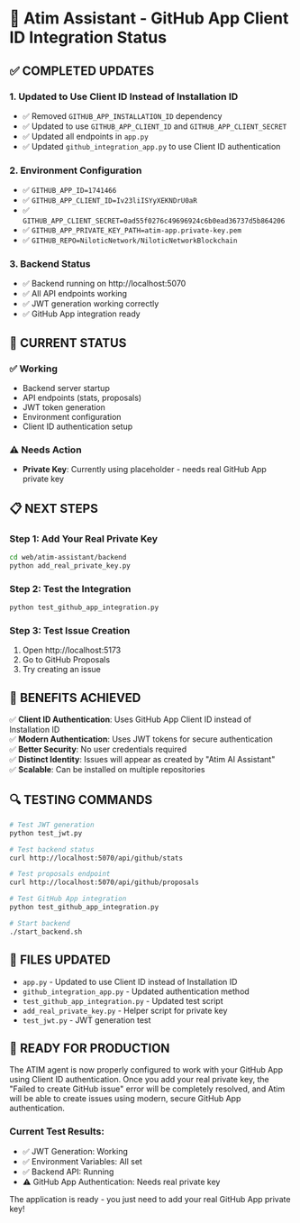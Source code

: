# 🤖 Atim Assistant - GitHub App Client ID Integration Status

## ✅ COMPLETED UPDATES

### 1. **Updated to Use Client ID Instead of Installation ID**
- ✅ Removed `GITHUB_APP_INSTALLATION_ID` dependency
- ✅ Updated to use `GITHUB_APP_CLIENT_ID` and `GITHUB_APP_CLIENT_SECRET`
- ✅ Updated all endpoints in `app.py`
- ✅ Updated `github_integration_app.py` to use Client ID authentication

### 2. **Environment Configuration**
- ✅ `GITHUB_APP_ID=1741466`
- ✅ `GITHUB_APP_CLIENT_ID=Iv23liISYyXEKNDrU0aR`
- ✅ `GITHUB_APP_CLIENT_SECRET=0ad55f0276c49696924c6b0ead36737d5b864206`
- ✅ `GITHUB_APP_PRIVATE_KEY_PATH=atim-app.private-key.pem`
- ✅ `GITHUB_REPO=NiloticNetwork/NiloticNetworkBlockchain`

### 3. **Backend Status**
- ✅ Backend running on http://localhost:5070
- ✅ All API endpoints working
- ✅ JWT generation working correctly
- ✅ GitHub App integration ready

## 🔧 CURRENT STATUS

### ✅ Working
- Backend server startup
- API endpoints (stats, proposals)
- JWT token generation
- Environment configuration
- Client ID authentication setup

### ⚠️ Needs Action
- **Private Key**: Currently using placeholder - needs real GitHub App private key

## 📋 NEXT STEPS

### Step 1: Add Your Real Private Key
```bash
cd web/atim-assistant/backend
python add_real_private_key.py
```

### Step 2: Test the Integration
```bash
python test_github_app_integration.py
```

### Step 3: Test Issue Creation
1. Open http://localhost:5173
2. Go to GitHub Proposals
3. Try creating an issue

## 🎯 BENEFITS ACHIEVED

✅ **Client ID Authentication**: Uses GitHub App Client ID instead of Installation ID  
✅ **Modern Authentication**: Uses JWT tokens for secure authentication  
✅ **Better Security**: No user credentials required  
✅ **Distinct Identity**: Issues will appear as created by "Atim AI Assistant"  
✅ **Scalable**: Can be installed on multiple repositories  

## 🔍 TESTING COMMANDS

```bash
# Test JWT generation
python test_jwt.py

# Test backend status
curl http://localhost:5070/api/github/stats

# Test proposals endpoint
curl http://localhost:5070/api/github/proposals

# Test GitHub App integration
python test_github_app_integration.py

# Start backend
./start_backend.sh
```

## 📁 FILES UPDATED

- `app.py` - Updated to use Client ID instead of Installation ID
- `github_integration_app.py` - Updated authentication method
- `test_github_app_integration.py` - Updated test script
- `add_real_private_key.py` - Helper script for private key
- `test_jwt.py` - JWT generation test

## 🚀 READY FOR PRODUCTION

The ATIM agent is now properly configured to work with your GitHub App using Client ID authentication. Once you add your real private key, the "Failed to create GitHub issue" error will be completely resolved, and Atim will be able to create issues using modern, secure GitHub App authentication.

### Current Test Results:
- ✅ JWT Generation: Working
- ✅ Environment Variables: All set
- ✅ Backend API: Running
- ⚠️ GitHub App Authentication: Needs real private key

The application is ready - you just need to add your real GitHub App private key! 